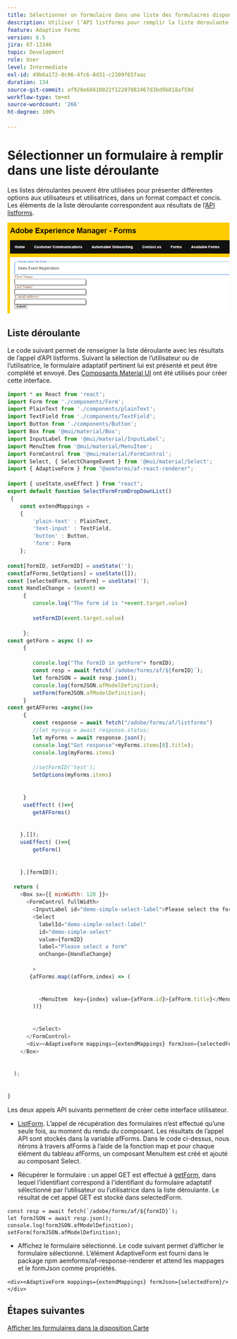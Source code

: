 ```yaml
---
title: Sélectionner un formulaire dans une liste des formulaires disponibles
description: Utiliser l’API listforms pour remplir la liste déroulante
feature: Adaptive Forms
version: 6.5
jira: KT-13346
topic: Development
role: User
level: Intermediate
exl-id: 49b6a172-8c96-4fc6-8d31-c2109f65faac
duration: 134
source-git-commit: af928e60410022f12207082467d3bd9b818af59d
workflow-type: tm+mt
source-wordcount: '266'
ht-degree: 100%

---
```


# Sélectionner un formulaire à remplir dans une liste déroulante

Les listes déroulantes peuvent être utilisées pour présenter différentes options aux utilisateurs et utilisatrices, dans un format compact et concis. Les éléments de la liste déroulante correspondent aux résultats de l’[API listforms](https://opensource.adobe.com/aem-forms-af-runtime/api/#tag/List-Forms/operation/listForms).

![card-view](./assets/forms-drop-down.png)

## Liste déroulante

Le code suivant permet de renseigner la liste déroulante avec les résultats de l’appel d’API listforms. Suivant la sélection de l’utilisateur ou de l’utilisatrice, le formulaire adaptatif pertinent lui est présenté et peut être complété et envoyé. Des [Composants Material UI](https://mui.com/) ont été utilisés pour créer cette interface.

```javascript
import * as React from 'react';
import Form from './components/Form';
import PlainText from './components/plainText';
import TextField from './components/TextField';
import Button from './components/Button';
import Box from '@mui/material/Box';
import InputLabel from '@mui/material/InputLabel';
import MenuItem from '@mui/material/MenuItem';
import FormControl from '@mui/material/FormControl';
import Select, { SelectChangeEvent } from '@mui/material/Select';
import { AdaptiveForm } from "@aemforms/af-react-renderer";

import { useState,useEffect } from "react";
export default function SelectFormFromDropDownList()
 {
    const extendMappings =
    {
        'plain-text' : PlainText,
        'text-input' : TextField,
        'button' : Button,
        'form': Form
    };

const[formID, setFormID] = useState('');
const[afForms,SetOptions] = useState([]);
const [selectedForm, setForm] = useState('');
const HandleChange = (event) =>
     {
        console.log("The form id is "+event.target.value) 
    
        setFormID(event.target.value)
        
     };
const getForm = async () =>
     {
        
        console.log("The formID in getForm"+ formID);
        const resp = await fetch(`/adobe/forms/af/${formID}`);
        let formJSON = await resp.json();
        console.log(formJSON.afModelDefinition);
        setForm(formJSON.afModelDefinition);
     }
const getAFForms =async()=>
     {
        const response = await fetch("/adobe/forms/af/listforms")
        //let myresp = await response.status;
        let myForms = await response.json();
        console.log("Got response"+myForms.items[0].title);
        console.log(myForms.items)
        
        //setFormID('test');
        SetOptions(myForms.items)

        
     }
     useEffect( ()=>{
        getAFForms()
        

    },[]);
    useEffect( ()=>{
        getForm()
        

    },[formID]);

  return (
    <Box sx={{ minWidth: 120 }}>
      <FormControl fullWidth>
        <InputLabel id="demo-simple-select-label">Please select the form</InputLabel>
        <Select
          labelId="demo-simple-select-label"
          id="demo-simple-select"
          value={formID}
          label="Please select a form"
          onChange={HandleChange}
          
        >
       {afForms.map((afForm,index) => (
    
        
          <MenuItem  key={index} value={afForm.id}>{afForm.title}</MenuItem>
        ))}
        
       
        </Select>
      </FormControl>
      <div><AdaptiveForm mappings={extendMappings} formJson={selectedForm}/></div>
    </Box>
    

  );
  

}
```

Les deux appels API suivants permettent de créer cette interface utilisateur.

* [ListForm](https://opensource.adobe.com/aem-forms-af-runtime/api/#tag/List-Forms/operation/listForms). L’appel de récupération des formulaires n’est effectué qu’une seule fois, au moment du rendu du composant. Les résultats de l’appel API sont stockés dans la variable afForms.
Dans le code ci-dessus, nous itérons à travers afForms à l’aide de la fonction map et pour chaque élément du tableau afForms, un composant MenuItem est créé et ajouté au composant Select.

* Récupérer le formulaire : un appel GET est effectué à [getForm](https://opensource.adobe.com/aem-forms-af-runtime/api/#tag/Get-Form-Definition), dans lequel l’identifiant correspond à l’identifiant du formulaire adaptatif sélectionné par l’utilisateur ou l’utilisatrice dans la liste déroulante. Le résultat de cet appel GET est stocké dans selectedForm.

```
const resp = await fetch(`/adobe/forms/af/${formID}`);
let formJSON = await resp.json();
console.log(formJSON.afModelDefinition);
setForm(formJSON.afModelDefinition);
```

* Affichez le formulaire sélectionné. Le code suivant permet d’afficher le formulaire sélectionné. L’élément AdaptiveForm est fourni dans le package npm aemforms/af-response-renderer et attend les mappages et le formJson comme propriétés.

```
<div><AdaptiveForm mappings={extendMappings} formJson={selectedForm}/></div>
```

## Étapes suivantes

[Afficher les formulaires dans la disposition Carte](./display-forms-card-view.md)
